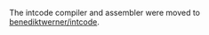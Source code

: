 The intcode compiler and assembler were moved to [benediktwerner/intcode](https://github.com/benediktwerner/intcode).
